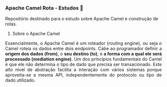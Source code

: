 ### Apache Camel Rota - Estudos 🐪

Repositório destinado para o estudo sobre Apache Camel e construção de rotas.
</br>

1. Sobre o Apache Camel
<p align="justify">Essencialmente, o Apache Camel é um roteador (routing engine), ou seja o Camel roteia os dados entre dois endpoints. Cabe ao programador definir a <b>origem dos dados (from)</b>, o <b>seu destino (to)</b>, e <b>a forma com a qual ele será processado (mediation engine)</b>. Um dos princípios fundamentais do Camel é que ele não determina o tipo de dado que precisa ser transacionado. Este alto nível de abstração facilita a interação com vários sistemas porque aproveita-se a mesma API, independentemente do protocolo ou tipo de dado utilizado.</p>

